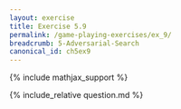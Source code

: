 ```yaml
---
layout: exercise
title: Exercise 5.9
permalink: /game-playing-exercises/ex_9/
breadcrumb: 5-Adversarial-Search
canonical_id: ch5ex9
---
```


{% include mathjax_support %}
<div id="hiddden">{% include_relative question.md %}</div>